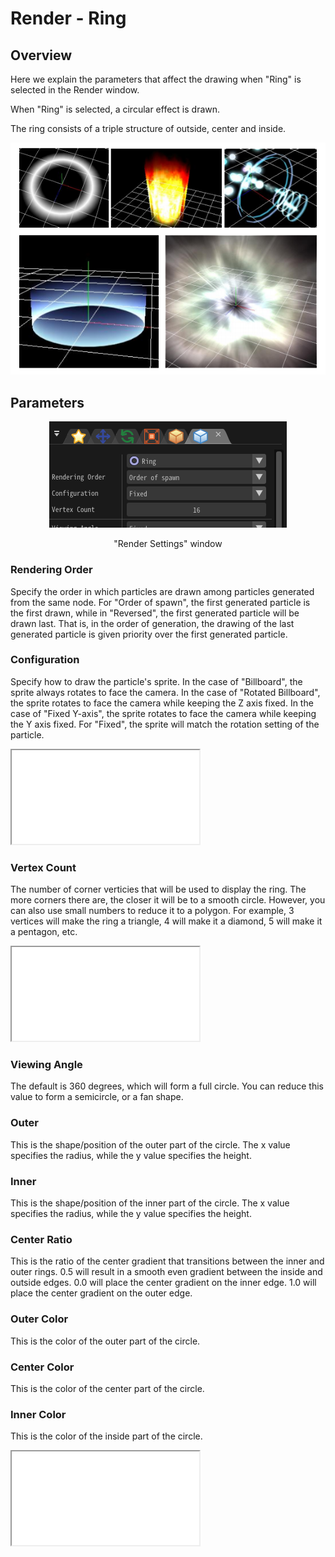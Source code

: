 ﻿# Render - Ring

## Overview

Here we explain the parameters that affect the drawing when "Ring" is selected in the Render window.

When "Ring" is selected, a circular effect is drawn.

The ring consists of a triple structure of outside, center and inside.

![](../../img/Reference/renderRing.png)

## Parameters
<div align="center">
<img src="../../img/Reference/Render/panel_ring_en.png">
<p>"Render Settings" window</p>
</div>


### Rendering Order

Specify the order in which particles are drawn among particles generated from the same node. For "Order of spawn", the first generated particle is the first drawn, while in "Reversed", the first generated particle will be drawn last. That is, in the order of generation, the drawing of the last generated particle is given priority over the first generated particle.

### Configuration

Specify how to draw the particle's sprite. In the case of "Billboard", the sprite always rotates to face the camera. In the case of "Rotated Billboard", the sprite rotates to face the camera while keeping the Z axis fixed. In the case of "Fixed Y-axis", the sprite rotates to face the camera while keeping the Y axis fixed. For "Fixed", the sprite will match the rotation setting of the particle.
<iframe src='../../Effects/viewer_en.html#References/Render/render_ring.efkefc'></iframe>

### Vertex Count

The number of corner verticies that will be used to display the ring. The more corners there are, the closer it will be to a smooth circle. However, you can also use small numbers to reduce it to a polygon. For example, 3 vertices will make the ring a triangle, 4 will make it a diamond, 5 will make it a pentagon, etc.
<iframe src='../../Effects/viewer_en.html#References/Render/render_ring_vertexcount.efkefc'></iframe>

### Viewing Angle

The default is 360 degrees, which will form a full circle. You can reduce this value to form a semicircle, or a fan shape.

### Outer

This is the shape/position of the outer part of the circle. The x value specifies the radius, while the y value specifies the height.

### Inner

This is the shape/position of the inner part of the circle. The x value specifies the radius, while the y value specifies the height.

### Center Ratio

This is the ratio of the center gradient that transitions between the inner and outer rings. 0.5 will result in a smooth even gradient between the inside and outside edges. 0.0 will place the center gradient on the inner edge. 1.0 will place the center gradient on the outer edge.

### Outer Color

This is the color of the outer part of the circle.

### Center Color

This is the color of the center part of the circle.

### Inner Color

This is the color of the inside part of the circle.

<iframe src='../../Effects/viewer_en.html#References/Render/render_ring_outin.efkefc'></iframe>
